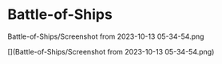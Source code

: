 # Battle-of-Ships

Battle-of-Ships/Screenshot from 2023-10-13 05-34-54.png

[](Battle-of-Ships/Screenshot from 2023-10-13 05-34-54.png)
